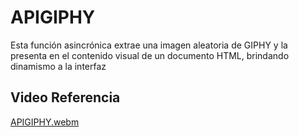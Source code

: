 # APIGIPHY
Esta función asincrónica extrae una imagen aleatoria de GIPHY y la presenta en el contenido visual de un documento HTML, brindando dinamismo a la interfaz

## Video Referencia 
[APIGIPHY.webm](https://github.com/JDevWill/APIGIPHY/assets/47118243/de6c37e0-d594-4ced-839e-f73261d3b79e)
